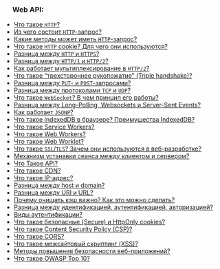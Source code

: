 <h3>
  <img src="../assets/WWW.png" width="16" height="16" />
  <span>Web API:</span>
</h3>

- [Что такое `HTTP`?](1.md)
- [Из чего состоит `HTTP`-запрос?](1.md)
- [Какие методы может иметь `HTTP`-запрос?](1.md)
- [Что такое `HTTP` cookie? Для чего они используются?](2.md)
- [Разница между `HTTP` и `HTTPS`?](3.md)
- [Разница между `HTTP/1`  и `HTTP/2`?](3.md)
- [Как работает мультиплексирование в `HTTP/2`?](3.md)
- [Что такое “трехстороннее рукопожатие” (Triple handshake)?](4.md)
- [Разница между `PUT`- и `POST`-запросами?](5.md)
- [Разница между протоколами `TCP` и `UDP`?](5.md)
- [Что такое `WebSocket`? В чем принцип его работы?](6.md)
- [Разница между Long-Polling, Websockets и Server-Sent Events?](7.md)
- [Как работает `JSONP`?](8.md)
- [Что такое IndexedDB в браузере? Преимущества IndexedDB?](https://youtu.be/V-m0sQ-hW58?t=653)
- [Что такое Service Workers?](https://youtu.be/V-m0sQ-hW58?t=727)
- [Что такое Web Workers?](https://youtu.be/V-m0sQ-hW58?t=811)
- [Что такое Web Worklet?](https://youtu.be/__neFkxAO9s?t=521)
- [Что такое `SSL`/`TLS`? Зачем они используются в веб-разработке?](https://youtu.be/-mWa7erZu64?t=663)
- [Механизм устанавки сеанса между клиентом и сервером?](https://youtu.be/-mWa7erZu64?t=570)
- [Что Такое API?](https://youtu.be/ngyOYuTrUk8?t=98)
- [Что такое CDN?](https://youtu.be/ngyOYuTrUk8?t=152)
- [Что такое IP-адрес?](https://youtu.be/70VnuTXi4Wk?t=720)
- [Разница между host и domain?](https://youtu.be/70VnuTXi4Wk?t=779)
- [Разница между URI и URL?](https://youtu.be/70VnuTXi4Wk?t=844)
- [Почему очищать кэш важно? Как это можно сделать?](https://youtu.be/N1wPX5Z4HKE?t=30)
- [Разница между идентификацией, аутентификацией, авторизацией?](https://youtu.be/-mWa7erZu64?t=735)
- [Виды аутентификации?](https://youtu.be/-mWa7erZu64?t=770)
- [Что такое безопасные (Secure) и HttpOnly cookies?](https://youtu.be/ovV8GhIkzBE?t=158)
- [Что такое Content Security Policy (CSP)?](https://youtu.be/ovV8GhIkzBE?t=231)
- [Что такое CORS?](https://youtu.be/w-vUj0gHGgg?t=360)
- [Что такое межсайтовый скриптинг (XSS)?](https://youtu.be/ovV8GhIkzBE?t=292)
- [Методы повышения безопасности веб-приложений?](https://youtu.be/DZjIcc6KdjE?t=347)
- [Что такое OWASP Top 10?](https://youtu.be/DZjIcc6KdjE?t=419)
